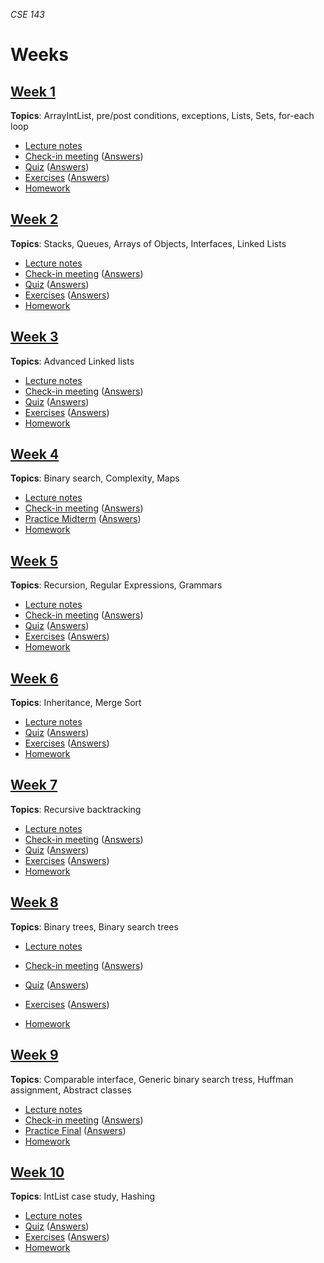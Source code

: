 _CSE 143_
# Weeks
## [Week 1](week01)
__Topics__: ArrayIntList, pre/post conditions, exceptions, Lists, Sets, for-each loop
* [Lecture notes](week01/lecture-notes.md)
* [Check-in meeting](week01/check-in-meeting.md) ([Answers](week01/check-in-meeting-answers.md))
* [Quiz](week01/quiz.md) ([Answers](week01/quiz-answers.md))
* [Exercises](week01/exercises.md) ([Answers](week01/exercise-answers.md))
* [Homework](week01/homework.md)

## [Week 2](week03)
__Topics__: Stacks, Queues, Arrays of Objects, Interfaces, Linked Lists
* [Lecture notes](week02/lecture-notes.md)
* [Check-in meeting](week02/check-in-meeting.md) ([Answers](week02/check-in-meeting-answers.md))
* [Quiz](week02/quiz.md) ([Answers](week02/quiz-answers.md))
* [Exercises](week02/exercises.md) ([Answers](week02/exercise-answers.md))
* [Homework](week02/homework.md)

## [Week 3](week03)
__Topics__: Advanced Linked lists
* [Lecture notes](week03/lecture-notes.md)
* [Check-in meeting](week03/check-in-meeting.md) ([Answers](week03/check-in-meeting-answers.md))
* [Quiz](week03/quiz.md) ([Answers](week03/quiz-answers.md))
* [Exercises](week03/exercises.md) ([Answers](week03/exercise-answers.md))
* [Homework](week03/homework.md)

## [Week 4](week04)
__Topics__: Binary search, Complexity, Maps
* [Lecture notes](week04/lecture-notes.md)
* [Check-in meeting](week04/check-in-meeting.md) ([Answers](week04/check-in-meeting-answers.md))
* [Practice Midterm](../exams/midterm/practice-midterm.md) ([Answers](../exams/midterm/practice-midterm-answers.md))
* [Homework](week04/homework.md)

## [Week 5](week05)
__Topics__: Recursion, Regular Expressions, Grammars
* [Lecture notes](week05/lecture-notes.md)
* [Check-in meeting](week05/check-in-meeting.md) ([Answers](week05/check-in-meeting-answers.md))
* [Quiz](week05/quiz.md) ([Answers](week05/quiz-answers.md))
* [Exercises](week05/exercises.md) ([Answers](week05/exercise-answers.md))
* [Homework](week05/homework.md)

## [Week 6](week06)
__Topics__: Inheritance, Merge Sort
* [Lecture notes](week06/lecture-notes.md)
* [Quiz](week06/quiz.md) ([Answers](week06/quiz-answers.md))
* [Exercises](week06/exercises.md) ([Answers](week06/exercise-answers.md))
* [Homework](week06/homework.md)

## [Week 7](week07)
__Topics__: Recursive backtracking
* [Lecture notes](week07/lecture-notes.md)
* [Check-in meeting](week07/check-in-meeting.md) ([Answers](week07/check-in-meeting-answers.md))
* [Quiz](week07/quiz.md) ([Answers](week07/quiz-answers.md))
* [Exercises](week07/exercises.md) ([Answers](week07/exercise-answers.md))
* [Homework](week07/homework.md)

## [Week 8](week08)
__Topics__: Binary trees, Binary search trees
* [Lecture notes](week08/lecture-notes.md)
* [Check-in meeting](week08/check-in-meeting.md) ([Answers](week08/check-in-meeting-answers.md))
* [Quiz](week08/quiz.md) ([Answers](week08/quiz-answers.md))
* [Exercises](week08/exercises.md) ([Answers](week08/exercise-answers.md))

* [Homework](week08/homework.md)

## [Week 9](week09)
__Topics__: Comparable interface, Generic binary search tress, Huffman assignment, Abstract classes
* [Lecture notes](week09/lecture-notes.md)
* [Check-in meeting](week09/check-in-meeting.md) ([Answers](week09/check-in-meeting-answers.md))
* [Practice Final](../exams/final/practice-final.md) ([Answers](../exams/final/practice-final-answers.md))
* [Homework](week09/homework.md)

## [Week 10](week10)
__Topics__: IntList case study, Hashing
* [Lecture notes](week10/lecture-notes.md)
* [Quiz](week07/quiz.md) ([Answers](week10/quiz-answers.md))
* [Exercises](week10/exercises.md) ([Answers](week10/exercise-answers.md))
* [Homework](week10/homework.md)